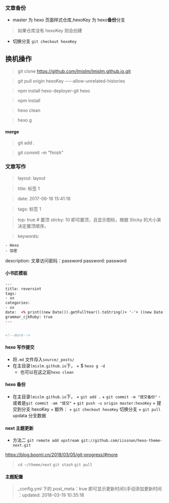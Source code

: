 ### 文章备份

* master 为 hexo 页面样式仓库,hexoKey 为 hexo**备份**分支

> 如果仓库没有 hexoKey 则会创建

* 切换分支
  `git checkout hexoKey`

## 换机操作

> git clone https://github.com/lmislm/lmislm.github.io.git

> git pull origin hexoKey ----allow-unrelated-histories

> npm install hexo-deployer-git hexo

> npm install

> hexo clean

> hexo g

#### merge

> git add .

> git commit -m "finish"

### 文章写作

> layout: layout

> title: 标签 1

> date: 2017-08-18 15:41:18

> tags: 标签 1

> top: true # 置顶 sticky: 10 即可置顶，且显示图标，根据 Sticky 的大小来决定置顶顺序。

> keywords:

    - Hexo
    - 加密

description: 文章访问密码：password
password: password

#### 小书匠模板

```html
---
title: reversint
tags:
- xx
categories:
- xx
date:  <% print((new Date()).getFullYear().toString()+ '-'+ ((new Date()).getMonth() + 1).toString() + '-'+ (new Date()).getDate().toString()); %>
grammar_cjkRuby: true
---


<!--more-->
```

#### hexo 写作提交

* 将`.md` 文件存入`source/_posts/`
* 在主目录`lmislm.github.io`下， + $ `hexo g -d`
  * 也可以在这之前`hexo clean`

#### hexo 备份

* 在主目录`lmislm.github.io`下， + `git add .` + `git commit -m "提交备份"` - 或者是`git commit -am "提交"` + `git push -u origin master:hexoKey` + 提交到分支 hexoKey + 额外： + `git checkout hexoKey` 切换分支 + `git pull` updata 分支数据

#### next 主题更新

* 方法二
  `git remote add upstream git://github.com/iissnan/hexo-theme-next.git`

<!-- 然后按照这里 -->

https://blog.booml.cn/2018/03/05/git-progress/#more

> `cd ~/theme/next`
 > `git stash`
 > `git pull`

#### 主题配置

> \_config.yml 下的 post_meta：true 即可显示更新时间\\\手动添加更新时间 ：updated: 2018-03-19 10:35:18

